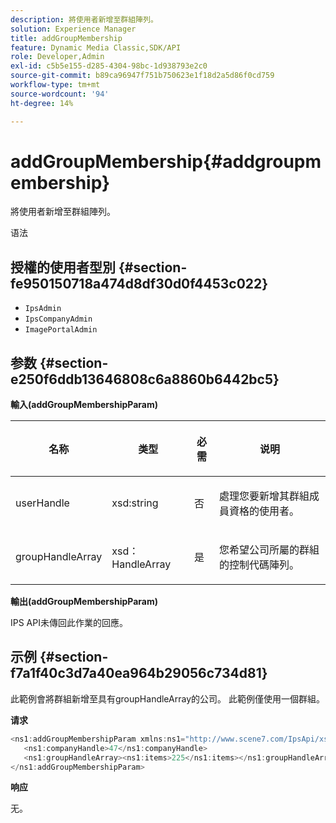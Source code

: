 ```yaml
---
description: 將使用者新增至群組陣列。
solution: Experience Manager
title: addGroupMembership
feature: Dynamic Media Classic,SDK/API
role: Developer,Admin
exl-id: c5b5e155-d285-4304-98bc-1d938793e2c0
source-git-commit: b89ca96947f751b750623e1f18d2a5d86f0cd759
workflow-type: tm+mt
source-wordcount: '94'
ht-degree: 14%

---
```


# addGroupMembership{#addgroupmembership}

將使用者新增至群組陣列。

语法

## 授權的使用者型別 {#section-fe950150718a474d8df30d0f4453c022}

* `IpsAdmin`
* `IpsCompanyAdmin`
* `ImagePortalAdmin`

## 参数 {#section-e250f6ddb13646808c6a8860b6442bc5}

**輸入(addGroupMembershipParam)**

<table id="table_71AD8902E4854CA5A12379DBA4DF17C7"> 
 <thead> 
  <tr> 
   <th colname="col1" class="entry"> <p>名称 </p> </th> 
   <th colname="col2" class="entry"> <p>类型 </p> </th> 
   <th colname="col3" class="entry"> <p>必需 </p> </th> 
   <th colname="col4" class="entry"> <p>说明 </p> </th> 
  </tr> 
 </thead>
 <tbody> 
  <tr> 
   <td colname="col1"> <span class="codeph"> <span class="varname"> userHandle</span> </span> </td> 
   <td colname="col2"> <span class="codeph"> xsd:string</span> </td> 
   <td colname="col3"> <p>否 </p> </td> 
   <td colname="col4"> <p>處理您要新增其群組成員資格的使用者。 </p> </td> 
  </tr> 
  <tr> 
   <td colname="col1"> <span class="codeph"> <span class="varname"> groupHandleArray</span> </span> </td> 
   <td colname="col2"> <span class="codeph"> xsd：HandleArray</span> </td> 
   <td colname="col3"> <p>是 </p> </td> 
   <td colname="col4"> <p>您希望公司所屬的群組的控制代碼陣列。 </p> </td> 
  </tr> 
 </tbody> 
</table>

**輸出(addGroupMembershipParam)**

IPS API未傳回此作業的回應。

## 示例 {#section-f7a1f40c3d7a40ea964b29056c734d81}

此範例會將群組新增至具有groupHandleArray的公司。 此範例僅使用一個群組。

**请求**

```java {.line-numbers}
<ns1:addGroupMembershipParam xmlns:ns1="http://www.scene7.com/IpsApi/xsd">
   <ns1:companyHandle>47</ns1:companyHandle>
   <ns1:groupHandleArray><ns1:items>225</ns1:items></ns1:groupHandleArray>
</ns1:addGroupMembershipParam>
```

**响应**

无。
